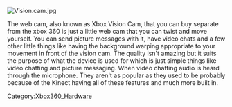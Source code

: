 ![Vision.cam.jpg](Vision.cam.jpg "Vision.cam.jpg")

The web cam, also known as Xbox Vision Cam, that you can buy separate
from the xbox 360 is just a little web cam that you can twist and move
yourself. You can send picture messages with it, have video chats and a
few other little things like having the background warping appropriate
to your movement in front of the vision cam. The quality isn't amazing
but it suits the purpose of what the device is used for which is just
simple things like video chatting and picture messaging. When video
chatting audio is heard through the microphone. They aren't as popular
as they used to be probably because of the Kinect having all of these
features and much more built in.

[Category:Xbox360_Hardware](Category_Xbox360_Hardware)